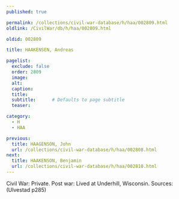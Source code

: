 ```yaml
---
published: true

permalink: /collections/civil-war-database/h/haa/002809.html
oldlink: /CivilWar/db/h/haa/002809.html

oldid: 002809

title: HAAKENSEN, Andreas

pagelist:
  exclude: false
  order: 2809
  image: 
  alt:
  caption:
  title:
  subtitle:      # Defaults to page subtitle
  teaser:

category: 
  - H 
  - HAA

previous:
  title: HAAGENSON, John
  url: /collections/civil-war-database/h/haa/002808.html  
next:
  title: HAAKENSON, Benjamin
  url: /collections/civil-war-database/h/haa/002810.html   
---
```

Civil War: Private. Post war: Lived at Underhill, Wisconsin. Sources: (Ulvestad p285)